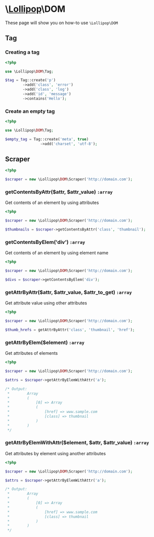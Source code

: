 # \\[Lollipop](https://github.com/jabernardo/lollipop-php)\DOM

These page will show you on how-to use ```\Lollipop\DOM``` 


## Tag

### Creating a tag

```php
<?php

use \Lollipop\DOM\Tag;

$tag = Tag::create('p')
        ->add('class', 'error')
        ->add('class', 'log')
        ->add('id', 'message')
        ->contains('Hello');

```

### Create an empty tag

```php
<?php

use \Lollipop\DOM\Tag;

$empty_tag = Tag::create('meta', true)
                ->add('charset', 'utf-8');

```

## Scraper

```php
<?php

$scraper = new \Lollipop\DOM\Scraper('http://domain.com');


```

### getContentsByAttr($attr, $attr_value) ```:array```
Get contents of an element by using attributes

```php
<?php

$scraper = new \Lollipop\DOM\Scraper('http://domain.com');

$thumbnails = $scraper->getContentsByAttr('class', 'thumbnail');

```

### getContentsByElem('div') ```:array```
Get contents of an element by using element name

```php
<?php

$scraper = new \Lollipop\DOM\Scraper('http://domain.com');

$divs = $scraper->getContentsByElem('div');

```

### getAttrByAttr($attr, $attr_value, $attr_to_get) ```:array```
Get attribute value using other attributes

```php
<?php

$scraper = new \Lollipop\DOM\Scraper('http://domain.com');

$thumb_hrefs = getAttrByAttr('class', 'thumbnail', 'href');

```

### getAttrByElem($element) ```:array```
Get attributes of elements

```php
<?php

$scraper = new \Lollipop\DOM\Scraper('http://domain.com');

$attrs = $scraper->getAttrByElemWithAttr('a');

/* Output:
 *        Array
 *        (
 *            [0] => Array
 *            (
 *                [href] => www.sample.com
 *                [class] => thumbnail
 *            )
 *        )
 */

```

### getAttrByElemWithAttr($element, $attr, $attr_value) ```:array```
Get attributes by element using another attributes

```php
<?php

$scraper = new \Lollipop\DOM\Scraper('http://domain.com');

$attrs = $scraper->getAttrByElemWithAttr('a');

/* Output:
 *        Array
 *        (
 *            [0] => Array
 *            (
 *                [href] => www.sample.com
 *                [class] => thumbnail
 *            )
 *        )
 */

```


